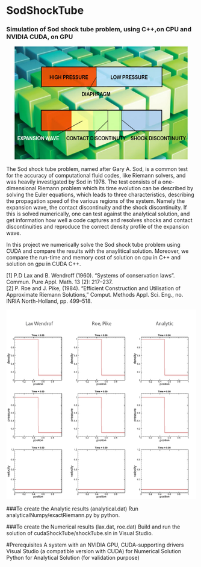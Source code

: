 # SodShockTube
### Simulation of Sod shock tube problem, using C++,on CPU and NVIDIA CUDA, on GPU
<p align="center">
  <img width="460" height="300" src="Sod.jpg">
</p>
The Sod shock tube problem, named after Gary A. Sod, is a common test for the accuracy of computational fluid codes, like Riemann solvers, and was heavily investigated by Sod in 1978. The test consists of a one-dimensional Riemann problem which its time evolution can be described by solving the Euler equations, which leads to three characteristics, describing the propagation speed of the various regions of the system. Namely the expansion wave, the contact discontinuity and the shock discontinuity. If this is solved numerically, one can test against the analytical solution, and get information how well a code captures and resolves shocks and contact discontinuities and reproduce the correct density profile of the expansion wave.<br/>

In this project we numerically solve the Sod shock tube problem using CUDA and compare the results with the anaylitical solution. Moreover, we compare the run-time and memory cost of solution on cpu in C++ and solution on gpu in CUDA C++.

[1] P.D Lax and B. Wendroff (1960). “Systems of conservation laws”. Commun. Pure Appl. Math. 13 (2): 217–237.<br/>
[2] P. Roe and J. Pike, (1984). “Efficient Construction and Utilisation of Approximate Riemann Solutions,” Comput. Methods Appl. Sci. Eng., no. INRIA North-Holland, pp. 499–518.

![](results/sodUgif.gif)<br/>

###To create the Analytic results (analytical.dat)
Run analyticalNumpy/exactRiemann.py by python.

###To create the Numerical results (lax.dat, roe.dat)
Build and run the solution of cudaShockTube/shockTube.sln in Visual Studio.

#Prerequisites
A system with an NVIDIA GPU, CUDA-supporting drivers
Visual Studio (a compatible version with CUDA) for Numerical Solution
Python for Analytical Solution (for validation purpose)
